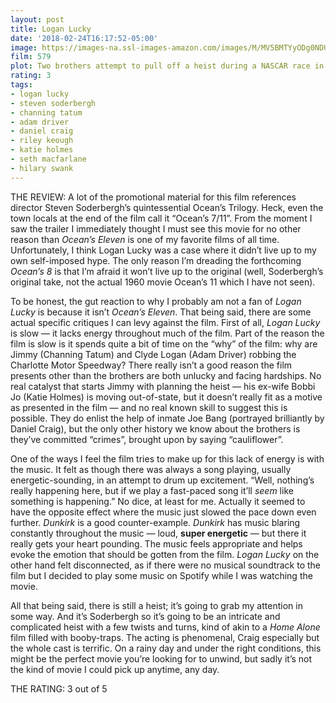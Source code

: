 ```yaml
---
layout: post
title: Logan Lucky
date: '2018-02-24T16:17:52-05:00'
image: https://images-na.ssl-images-amazon.com/images/M/MV5BMTYyODg0NDU1OV5BMl5BanBnXkFtZTgwNjcxMzU0MjI@._V1_.jpg
film: 579
plot: Two brothers attempt to pull off a heist during a NASCAR race in North Carolina.
rating: 3
tags: 
- logan lucky
- steven soderbergh
- channing tatum
- adam driver
- daniel craig
- riley keough
- katie holmes
- seth macfarlane
- hilary swank
---
```


THE REVIEW: A lot of the promotional material for this film references director Steven Soderbergh’s quintessential Ocean’s Trilogy. Heck, even the town locals at the end of the film call it “Ocean’s 7/11”. From the moment I saw the trailer I immediately thought I must see this movie for no other reason than *Ocean’s Eleven* is one of my favorite films of all time. Unfortunately, I think Logan Lucky was a case where it didn’t live up to my own self-imposed hype. The only reason I’m dreading the forthcoming *Ocean’s 8* is that I’m afraid it won’t live up to the original (well, Soderbergh’s original take, not the actual 1960 movie Ocean’s 11 which I have not seen).

To be honest, the gut reaction to why I probably am not a fan of *Logan Lucky* is because it isn’t *Ocean’s Eleven*. That being said, there are some actual specific critiques I can levy against the film. First of all, *Logan Lucky* is slow — it lacks energy throughout much of the film. Part of the reason the film is slow is it spends quite a bit of time on the “why” of the film: why are Jimmy (Channing Tatum) and Clyde Logan (Adam Driver) robbing the Charlotte Motor Speedway? There really isn’t a good reason the film presents other than the brothers are both unlucky and facing hardships. No real catalyst that starts Jimmy with planning the heist — his ex-wife Bobbi Jo (Katie Holmes) is moving out-of-state, but it doesn’t really fit as a motive as presented in the film — and no real known skill to suggest this is possible. They do enlist the help of inmate Joe Bang (portrayed brilliantly by Daniel Craig), but the only other history we know about the brothers is they’ve committed “crimes”, brought upon by saying “cauliflower”.

One of the ways I feel the film tries to make up for this lack of energy is with the music. It felt as though there was always a song playing, usually energetic-sounding, in an attempt to drum up excitement. “Well, nothing’s really happening here, but if we play a fast-paced song it’ll *seem* like something is happening.” No dice, at least for me. Actually it seemed to have the opposite effect where the music just slowed the pace down even further. *Dunkirk* is a good counter-example. *Dunkirk* has music blaring constantly throughout the music — loud, **super energetic** — but there it really gets your heart pounding. The music feels appropriate and helps evoke the emotion that should be gotten from the film. *Logan Lucky* on the other hand felt disconnected, as if there were no musical soundtrack to the film but I decided to play some music on Spotify while I was watching the movie.

All that being said, there is still a heist; it’s going to grab my attention in some way. And it’s Soderbergh so it’s going to be an intricate and complicated heist with a few twists and turns, kind of akin to a *Home Alone* film filled with booby-traps. The acting is phenomenal, Craig especially but the whole cast is terrific. On a rainy day and under the right conditions, this might be the perfect movie you’re looking for to unwind, but sadly it’s not the kind of movie I could pick up anytime, any day.

THE RATING: 3 out of 5
